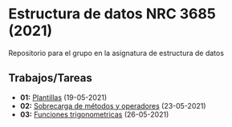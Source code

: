 # Estructura de datos NRC 3685 (2021)

Repositorio para el grupo en la asignatura de estructura de datos

## Trabajos/Tareas

- **01:** [Plantillas](https://github.com/whitedev93/ESPE_2021_NRC_3251/tree/main/workshops/19052021_templates) (19-05-2021)
- **02:** [Sobrecarga de métodos y operadores](https://github.com/whitedev93/ESPE_2021_NRC_3251/tree/main/workshops/23052021_overloading) (23-05-2021)
- **03:** [Funciones trigonometricas](https://github.com/whitedev93/ESPE_2021_NRC_3685/tree/main/workshops/26052021_math_functions) (26-05-2021)

